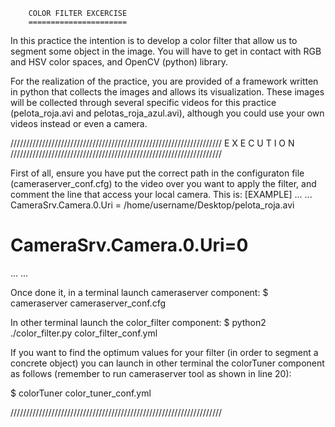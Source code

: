 		COLOR FILTER EXCERCISE
		======================
In this practice the intention is to develop a color filter that allow us to segment some object in the image. You will have to get in contact with RGB and HSV color spaces, and OpenCV (python) library.

For the realization of the practice, you are provided of a framework written in python that collects the images and allows its visualization. These images will be collected through several specific videos for this practice (pelota_roja.avi and pelotas_roja_azul.avi), although you could use your own videos instead or even a camera.

///////////////////////////////////////////////////////////////////
 			E X E C U T I O N 
///////////////////////////////////////////////////////////////////

First of all, ensure you have put the correct path in the configuraton file (cameraserver_conf.cfg) to the video over you want to apply the filter, and comment the line that access your local camera. This is:
[EXAMPLE]
...
...
CameraSrv.Camera.0.Uri = /home/username/Desktop/pelota_roja.avi
# CameraSrv.Camera.0.Uri=0
...
...

Once done it, in a terminal launch cameraserver component:
$ cameraserver cameraserver_conf.cfg

In other terminal launch the color_filter component:
$ python2 ./color_filter.py color_filter_conf.yml

If you want to find the optimum values for your filter (in order to segment a concrete object) you can launch in other terminal the colorTuner component as follows (remember to run cameraserver tool as shown in line 20):

$ colorTuner color_tuner_conf.yml

///////////////////////////////////////////////////////////////////
